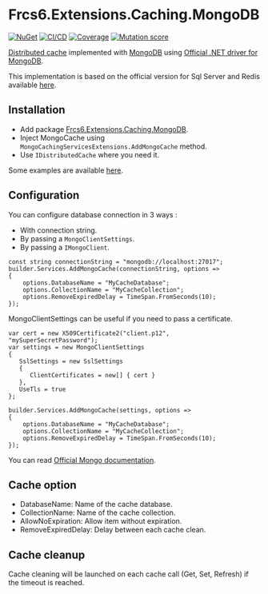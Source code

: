 # Frcs6.Extensions.Caching.MongoDB

[![NuGet](https://img.shields.io/nuget/v/Frcs6.Extensions.Caching.MongoDB.svg)](https://www.nuget.org/packages/Frcs6.Extensions.Caching.MongoDB)
[![CI/CD](https://github.com/frcs6/Frcs6.Extensions.Caching.MongoDB/actions/workflows/build_release.yml/badge.svg)](https://github.com/frcs6/Frcs6.Extensions.Caching.MongoDB/actions/workflows/build_release.yml)
[![Coverage](https://codecov.io/gh/frcs6/Frcs6.Extensions.Caching.MongoDB/graph/badge.svg?token=5RBQZ75VTR)](https://codecov.io/gh/frcs6/Frcs6.Extensions.Caching.MongoDB)
[![Mutation score](https://img.shields.io/endpoint?style=flat&url=https%3A%2F%2Fbadge-api.stryker-mutator.io%2Fgithub.com%2Ffrcs6%2FFrcs6.Extensions.Caching.MongoDB%2Fmain)](https://dashboard.stryker-mutator.io/reports/github.com/frcs6/Frcs6.Extensions.Caching.MongoDB/main)

[Distributed cache](https://learn.microsoft.com/en-us/aspnet/core/performance/caching/distributed) implemented with [MongoDB](https://www.mongodb.com/) using [Official .NET driver for MongoDB](https://www.nuget.org/packages/MongoDB.Driver).

This implementation is based on the official version for Sql Server and Redis available [here](https://github.com/dotnet/aspnetcore/tree/main/src/Caching).

## Installation

- Add package [Frcs6.Extensions.Caching.MongoDB](https://www.nuget.org/packages/Frcs6.Extensions.Caching.MongoDB/).
- Inject MongoCache using ```MongoCachingServicesExtensions.AddMongoCache``` method.
- Use ```IDistributedCache``` where you need it.

Some examples are available [here](./examples/).

## Configuration

You can configure database connection in 3 ways :

- With connection string.
- By passing a ```MongoClientSettings```.
- By passing a ```IMongoClient```.

```cssharp
const string connectionString = "mongodb://localhost:27017";
builder.Services.AddMongoCache(connectionString, options =>
{
    options.DatabaseName = "MyCacheDatabase";
    options.CollectionName = "MyCacheCollection";
    options.RemoveExpiredDelay = TimeSpan.FromSeconds(10);
});
```

MongoClientSettings can be useful if you need to pass a certificate. 

```cssharp
var cert = new X509Certificate2("client.p12", "mySuperSecretPassword");
var settings = new MongoClientSettings
{
   SslSettings = new SslSettings
   {
      ClientCertificates = new[] { cert }
   },
   UseTls = true
};

builder.Services.AddMongoCache(settings, options =>
{
    options.DatabaseName = "MyCacheDatabase";
    options.CollectionName = "MyCacheCollection";
    options.RemoveExpiredDelay = TimeSpan.FromSeconds(10);
});
```

You can read [Official Mongo documentation](https://www.mongodb.com/docs/drivers/csharp/current/fundamentals/connection/tls/).

## Cache option

- DatabaseName: Name of the cache database.
- CollectionName: Name of the cache collection.
- AllowNoExpiration: Allow item without expiration.
- RemoveExpiredDelay: Delay between each cache clean.

## Cache cleanup

Cache cleaning will be launched on each cache call (Get, Set, Refresh) if the timeout is reached.
